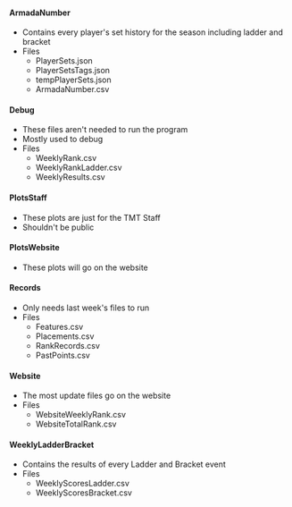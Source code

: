 #### ArmadaNumber
- Contains every player's set history for the season including ladder and bracket
- Files
  - PlayerSets.json
  - PlayerSetsTags.json
  - tempPlayerSets.json
  - ArmadaNumber.csv


#### Debug
- These files aren't needed to run the program
- Mostly used to debug
- Files
  - WeeklyRank.csv
  - WeeklyRankLadder.csv
  - WeeklyResults.csv

#### PlotsStaff
- These plots are just for the TMT Staff
- Shouldn't be public


#### PlotsWebsite
- These plots will go on the website


#### Records
- Only needs last week's files to run
- Files
  - Features.csv
  - Placements.csv
  - RankRecords.csv
  - PastPoints.csv


#### Website
- The most update files go on the website
- Files
  - WebsiteWeeklyRank.csv
  - WebsiteTotalRank.csv


#### WeeklyLadderBracket
- Contains the results of every Ladder and Bracket event
- Files
  - WeeklyScoresLadder.csv
  - WeeklyScoresBracket.csv
